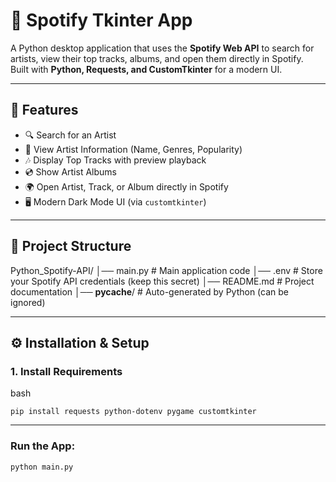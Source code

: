 # 🎵 Spotify Tkinter App

A Python desktop application that uses the **Spotify Web API** to search for artists, view their top tracks, albums, and open them directly in Spotify.  
Built with **Python, Requests, and CustomTkinter** for a modern UI.

---

## 🚀 Features
- 🔍 Search for an Artist  
- 🎤 View Artist Information (Name, Genres, Popularity)  
- 🎶 Display Top Tracks with preview playback  
- 💿 Show Artist Albums  
- 🌍 Open Artist, Track, or Album directly in Spotify  
- 🖥 Modern Dark Mode UI (via `customtkinter`)  

---

## 📂 Project Structure

Python_Spotify-API/
│── main.py       # Main application code
│── .env          # Store your Spotify API credentials (keep this secret)
│── README.md     # Project documentation
│── __pycache__/  # Auto-generated by Python (can be ignored)


---

## ⚙️ Installation & Setup

### 1. Install Requirements

bash
```
pip install requests python-dotenv pygame customtkinter
```
---
### Run the App:
```
python main.py

```


